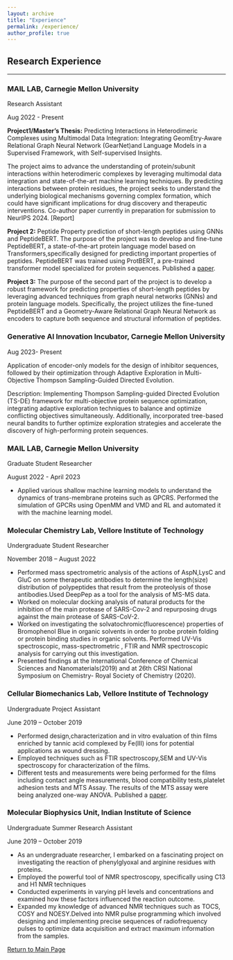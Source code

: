 ```yaml
---
layout: archive
title: "Experience"
permalink: /experience/
author_profile: true
---
```

## Research Experience
------
### MAIL LAB, Carnegie Mellon University
Research Assistant

Aug 2022 - Present

**Project1/Master’s Thesis:**
Predicting Interactions in Heterodimeric Complexes using Multimodal Data Integration: Integrating
GeomEtry-Aware Relational Graph Neural Network (GearNet)and Language Models in a Supervised Framework, with Self-supervised Insights. 

The project aims to advance the understanding of protein/subunit interactions within heterodimeric complexes by leveraging multimodal data integration and state-of-the-art machine learning techniques. By predicting interactions between protein residues, the project seeks to understand the underlying biological mechanisms governing complex formation, which could have significant implications for drug discovery and therapeutic interventions. Co-author paper currently in preparation for submission to NeurIPS 2024.  [Report]

**Project 2:**
Peptide Property prediction of short-length peptides using GNNs and PeptideBERT.
The purpose of the project was to develop and fine-tune PeptideBERT, a state-of-the-art protein language model based on Transformers,specifically designed for predicting important properties of peptides. PeptideBERT was trained using ProtBERT, a pre-trained transformer model specialized for protein sequences.  Published a [paper](https://pubs.acs.org/doi/epdf/10.1021/acs.jpclett.3c02398).

**Project 3:**
The purpose of the second part of the project is to develop a robust framework for predicting properties of short-length peptides by leveraging advanced techniques from graph neural networks (GNNs) and protein language models. Specifically, the project utilizes the fine-tuned PeptideBERT and a Geometry-Aware Relational Graph Neural Network as encoders to capture both sequence and structural information of peptides.

### Generative AI Innovation Incubator, Carnegie Mellon University

Aug 2023- Present

Application of encoder-only models for the design of inhibitor sequences, followed by their optimization through Adaptive Exploration in Multi-Objective Thompson Sampling-Guided Directed Evolution.

Description: Implementing Thompson Sampling-guided Directed Evolution (TS-DE) framework for multi-objective protein sequence
optimization, integrating adaptive exploration techniques to balance and optimize conflicting objectives simultaneously. Additionally, incorporated tree-based neural bandits to further optimize exploration strategies and accelerate the discovery of high-performing protein sequences.

### MAIL LAB, Carnegie Mellon University
Graduate Student Researcher

August 2022 - April 2023
  * Applied various shallow machine learning models to understand the dynamics of trans-membrane
  proteins such as GPCRS. Performed the simulation of GPCRs using OpenMM and VMD  and RL and
  automated it with the machine learning model.

### Molecular Chemistry Lab, Vellore Institute of Technology
Undergraduate Student Researcher

November 2018 – August 2022
  * Performed mass spectrometric analysis of the actions of AspN,LysC and GluC on some
  therapeutic antibodies to determine the length(size) distribution of polypeptides that result from
  the proteolysis of those antibodies.Used DeepPep as a tool for the analysis of MS-MS data.
  * Worked on molecular docking analysis of natural products for the inhibition of the main protease
  of SARS-Cov-2 and repurposing drugs against the main protease of SARS-CoV-2.
  * Worked on investigating the solvatochromic(fluorescence) properties of Bromophenol Blue in
  organic solvents in order to probe protein folding or protein binding studies in organic solvents.
  Performed UV-Vis spectroscopic, mass-spectrometric , FTIR and NMR spectroscopic analysis for
  carrying out this investigation.
  * Presented findings at the International Conference of Chemical Sciences and
  Nanomaterials(2019) and at 26th CRSI National Symposium on Chemistry- Royal Society of
  Chemistry (2020).

### Cellular Biomechanics Lab, Vellore Institute of Technology
Undergraduate Project Assistant

June 2019 – October 2019
  * Performed design,characterization and in vitro evaluation of thin films enriched by tannic acid
  complexed by Fe(III) ions for potential applications as wound dressing.
  * Employed techniques such as FTIR spectroscopy,SEM and UV-Vis spectroscopy for
  characterization of the films.
  * Different tests and measurements were being performed for the films including contact angle
  measurements, blood compatibility tests,platelet adhesion tests and MTS Assay. The results of
  the MTS assay were being analyzed one-way ANOVA. Published a [paper](https://link.springer.com/article/10.1007/s40204-020-00146-z).

### Molecular Biophysics Unit, Indian Institute of Science
Undergraduate Summer Research Assistant

June 2019 – October 2019
  * As an undergraduate researcher, I embarked on a fascinating project on investigating the reaction
  of phenylglyoxal and arginine residues with proteins.
  * Employed the powerful tool of NMR spectroscopy, specifically using C13 and H1 NMR
  techniques
  * Conducted experiments in varying pH levels and concentrations and examined how these factors
  influenced the reaction outcome.
  * Expanded my knowledge of advanced NMR techniques such as TOCS, COSY and NOESY.Delved into NMR pulse programming which involved designing and implementing precise sequences of radiofrequency pulses to optimize data acquisition and extract maximum
  information from the samples.

[Return to Main Page](https://adrita78.github.io)
